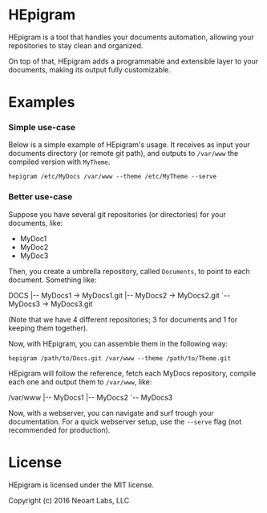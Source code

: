 # HEpigram

HEpigram is a tool that handles your documents automation, allowing your repositories to stay clean and organized.

On top of that, HEpigram adds a programmable and extensible layer to your documents, making its output fully customizable.

# Examples

### Simple use-case

Below is a simple example of HEpigram's usage. It receives as input your documents directory (or remote git path), and outputs to `/var/www` the compiled version with `MyTheme`.

    hepigram /etc/MyDocs /var/www --theme /etc/MyTheme --serve
    
### Better use-case

Suppose you have several git repositories (or directories) for your documents, like:

- MyDoc1
- MyDoc2
- MyDoc3

Then, you create a umbrella repository, called `Documents`, to point to each document. Something like:

DOCS
|-- MyDocs1 -> MyDocs1.git
|-- MyDocs2 -> MyDocs2.git
`-- MyDocs3 -> MyDocs3.git


(Note that we have 4 different repositories; 3 for documents and 1 for keeping them together).

Now, with HEpigram, you can assemble them in the following way:

    hepigram /path/to/Docs.git /var/www --theme /path/to/Theme.git
    
HEpigram will follow the reference, fetch each MyDocs repository, compile each one and output them to `/var/www`, like:

/var/www
|-- MyDocs1
|-- MyDocs2
`-- MyDocs3

Now, with a webserver, you can navigate and surf trough your documentation. For a quick webserver setup, use the `--serve` flag (not recommended for production).


# License

HEpigram is licensed under the MIT license.  

Copyright (c) 2016 Neoart Labs, LLC
